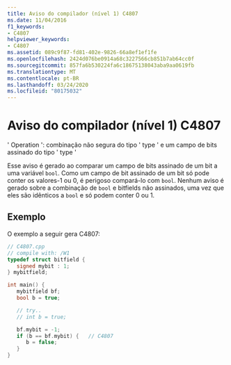 ```yaml
---
title: Aviso do compilador (nível 1) C4807
ms.date: 11/04/2016
f1_keywords:
- C4807
helpviewer_keywords:
- C4807
ms.assetid: 089c9f87-fd81-402e-9826-66a8ef1ef1fe
ms.openlocfilehash: 2424d076be0914a68c3227566cb851b7ab64cc0f
ms.sourcegitcommit: 857fa6b530224fa6c18675138043aba9aa0619fb
ms.translationtype: MT
ms.contentlocale: pt-BR
ms.lasthandoff: 03/24/2020
ms.locfileid: "80175032"
---
```

# <a name="compiler-warning-level-1-c4807"></a>Aviso do compilador (nível 1) C4807

' Operation ': combinação não segura do tipo ' type ' e um campo de bits assinado do tipo ' type '

Esse aviso é gerado ao comparar um campo de bits assinado de um bit a uma variável `bool`. Como um campo de bit assinado de um bit só pode conter os valores-1 ou 0, é perigoso compará-lo com `bool`. Nenhum aviso é gerado sobre a combinação de `bool` e bitfields não assinados, uma vez que eles são idênticos a `bool` e só podem conter 0 ou 1.

## <a name="example"></a>Exemplo

O exemplo a seguir gera C4807:

```cpp
// C4807.cpp
// compile with: /W1
typedef struct bitfield {
   signed mybit : 1;
} mybitfield;

int main() {
   mybitfield bf;
   bool b = true;

   // try..
   // int b = true;

   bf.mybit = -1;
   if (b == bf.mybit) {   // C4807
      b = false;
   }
}
```
